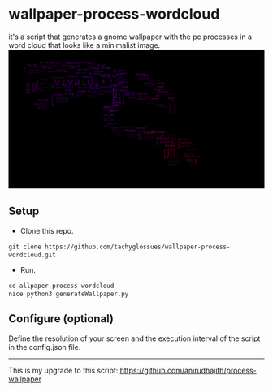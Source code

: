 # wallpaper-process-wordcloud
it's a script that generates a gnome wallpaper with the pc processes in a word cloud that looks like a minimalist image.
![](https://github.com/tachyglossues/wallpaper-process-wordcloud/blob/82479e394a88dff5b734a08e3f1556c5b45a6bb8/screenshot.png)


## Setup

* Clone this repo.

```
git clone https://github.com/tachyglossues/wallpaper-process-wordcloud.git
```

* Run.

```
cd allpaper-process-wordcloud
nice python3 generateWallpaper.py
```
## Configure (optional)

Define the resolution of your screen and the execution interval of the script in the config.json file.
 



















************************************************************************************
This is my upgrade to this script: https://github.com/anirudhajith/process-wallpaper
